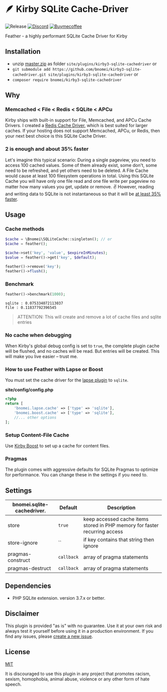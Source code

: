 # 🪶  Kirby SQLite Cache-Driver

![Release](https://flat.badgen.net/packagist/v/bnomei/kirby3-sqlite-cachedriver?color=ae81ff&icon=github&label)
[![Discord](https://flat.badgen.net/badge/discord/bnomei?color=7289da&icon=discord&label)](https://discordapp.com/users/bnomei)
[![Buymecoffee](https://flat.badgen.net/badge/icon/donate?icon=buymeacoffee&color=FF813F&label)](https://www.buymeacoffee.com/bnomei)

Feather - a highly performant SQLite Cache Driver for Kirby

## Installation

- unzip [master.zip](https://github.com/bnomei/kirby3-sqlite-cachedriver/archive/master.zip) as folder `site/plugins/kirby3-sqlite-cachedriver` or
- `git submodule add https://github.com/bnomei/kirby3-sqlite-cachedriver.git site/plugins/kirby3-sqlite-cachedriver` or
- `composer require bnomei/kirby3-sqlite-cachedriver`

## Why

### Memcached < File < Redis < SQLite < APCu

Kirby ships with built-in support for File, Memcached, and APCu Cache Drivers. I created a [Redis Cache Driver](https://github.com/bnomei/kirby3-redis-cachedriver), which is best suited for larger caches. If your hosting does not support Memcached, APCu, or Redis, then your next best choice is this SQLite Cache Driver.

### 2 is enough and about 35% faster

Let's imagine this typical scenario: During a single pageview, you need to access 100 cached values. Some of them already exist, some don't, some need to be refreshed, and yet others need to be deleted. 
A File Cache would cause at least 100 filesystem operations in total. Using this SQLite Cache you will have only one file read and one file write per pageview no matter how many values you get, update or remove. ✌️
However, reading and writing data to SQLite is not instantaneous so that it will be [at least 35% faster](https://www.hwaci.com/sw/sqlite/fasterthanfs.html).

## Usage 

### Cache methods

```php
$cache = \Bnomei\SQLiteCache::singleton(); // or
$cache = feather();

$cache->set('key', 'value', $expireInMinutes);
$value = feather()->get('key', $default);

feather()->remove('key');
feather()->flush();
```

### Benchmark

```php
feather()->benchmark(1000);
```

```shell script
sqlite : 0.075334072113037
file : 0.11837792396545
```

> ATTENTION: This will create and remove a lot of cache files and sqlite entries

### No cache when debugging

When Kirby's global debug config is set to `true`, the complete plugin cache will be flushed, and no caches will be read. But entries will be created. This will make you live easier – trust me.

### How to use Feather with Lapse or Boost

You must set the cache driver for the [lapse plugin](https://github.com/bnomei/kirby3-lapse) to `sqlite`.

**site/config/config.php**
```php
<?php
return [
    'bnomei.lapse.cache' => ['type' => 'sqlite'],
    'bnomei.boost.cache' => ['type' => 'sqlite'],
    //... other options
];
```

### Setup Content-File Cache

Use [Kirby Boost](https://github.com/bnomei/kirby3-boost) to set up a cache for content files.

### Pragmas

The plugin comes with aggressive defaults for SQLite Pragmas to optimize for performance. You can change these in the settings if you need to.

## Settings

| bnomei.sqlite-cachedriver.            | Default        | Description               |            
|---------------------------|----------------|---------------------------|
| store | `true` | keep accessed cache items stored in PHP memory for faster recurring access  |
| store-ignore | `` | if key contains that string then ignore  |
| pragmas-construct | `callback` | array of pragma statements  |
| pragmas-destruct | `callback` | array of pragma statements  |

## Dependencies

- PHP SQLite extension. version 3.7.x or better.

## Disclaimer

This plugin is provided "as is" with no guarantee. Use it at your own risk and always test it yourself before using it in a production environment. If you find any issues, please [create a new issue](https://github.com/bnomei/kirby3-sqlite-cachedriver/issues/new).

## License

[MIT](https://opensource.org/licenses/MIT)

It is discouraged to use this plugin in any project that promotes racism, sexism, homophobia, animal abuse, violence or any other form of hate speech.

